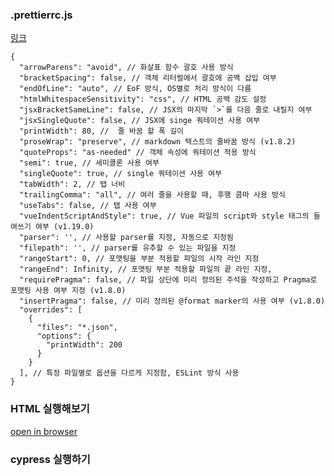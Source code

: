 ### .prettierrc.js

[링크](https://velog.io/@kyusung/eslint-prettier-config)
```
{
  "arrowParens": "avoid", // 화살표 함수 괄호 사용 방식
  "bracketSpacing": false, // 객체 리터럴에서 괄호에 공백 삽입 여부
  "endOfLine": "auto", // EoF 방식, OS별로 처리 방식이 다름
  "htmlWhitespaceSensitivity": "css", // HTML 공백 감도 설정
  "jsxBracketSameLine": false, // JSX의 마지막 `>`를 다음 줄로 내릴지 여부
  "jsxSingleQuote": false, // JSX에 singe 쿼테이션 사용 여부
  "printWidth": 80, //  줄 바꿈 할 폭 길이
  "proseWrap": "preserve", // markdown 텍스트의 줄바꿈 방식 (v1.8.2)
  "quoteProps": "as-needed" // 객체 속성에 쿼테이션 적용 방식
  "semi": true, // 세미콜론 사용 여부
  "singleQuote": true, // single 쿼테이션 사용 여부
  "tabWidth": 2, // 탭 너비
  "trailingComma": "all", // 여러 줄을 사용할 때, 후행 콤마 사용 방식
  "useTabs": false, // 탭 사용 여부
  "vueIndentScriptAndStyle": true, // Vue 파일의 script와 style 태그의 들여쓰기 여부 (v1.19.0)
  "parser": '', // 사용할 parser를 지정, 자동으로 지정됨
  "filepath": '', // parser를 유추할 수 있는 파일을 지정
  "rangeStart": 0, // 포맷팅을 부분 적용할 파일의 시작 라인 지정
  "rangeEnd": Infinity, // 포맷팅 부분 적용할 파일의 끝 라인 지정,
  "requirePragma": false, // 파일 상단에 미리 정의된 주석을 작성하고 Pragma로 포맷팅 사용 여부 지정 (v1.8.0)
  "insertPragma": false, // 미리 정의된 @format marker의 사용 여부 (v1.8.0)
  "overrides": [
    {
      "files": "*.json",
      "options": {
        "printWidth": 200
      }
    }
  ], // 특정 파일별로 옵션을 다르게 지정함, ESLint 방식 사용
}
```

### HTML 실행해보기

[open in browser](https://kamang-it.tistory.com/entry/VisualStudioCode%ED%94%8C%EB%9F%AC%EA%B7%B8%EC%9D%B8Open-In-Browser-vscode%EC%97%90%EC%84%9C-html%EC%9D%84-%EB%B0%94%EB%A1%9C-%EB%B8%8C%EB%9D%BC%EC%9A%B0%EC%A0%80%EC%97%90%EC%84%9C-%ED%99%95%EC%9D%B8%ED%95%98%EC%9E%90)

### cypress 실행하기